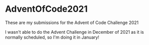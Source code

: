 # AdventOfCode2021
These are my submissions for the Advent of Code Challenge 2021

I wasn't able to do the Advent Challenge in December of 2021 as it is normally scheduled, so I'm doing it in January!
